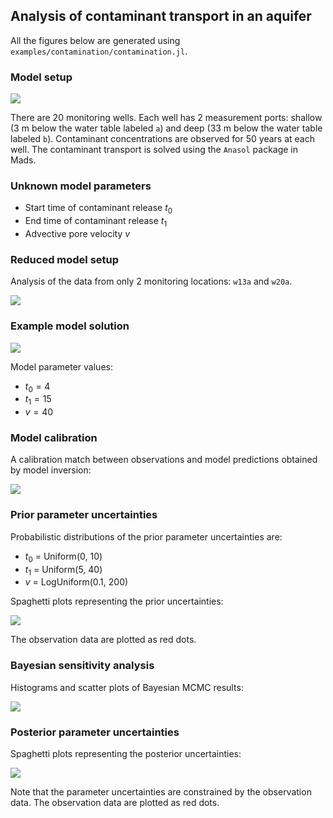 ## Analysis of contaminant transport in an aquifer

All the figures below are generated using `examples/contamination/contamination.jl`.

### Model setup

![](contamination/w01-all_wells-problemsetup.svg)

There are 20 monitoring wells.
Each well has 2 measurement ports: shallow (3 m below the water table labeled `a`) and deep (33 m below the water table labeled `b`).
Contaminant concentrations are observed for 50 years at each well.
The contaminant transport is solved using the `Anasol` package in Mads.

### Unknown model parameters

* Start time of contaminant release $t_0$
* End time of contaminant release $t_1$
* Advective pore velocity $v$

### Reduced model setup 

Analysis of the data from only 2 monitoring locations: `w13a` and `w20a`.

![](contamination/w01-w13a_w20a-problemsetup.svg)

### Example model solution

![](contamination/w01-w13a_w20a-init-match.svg)

Model parameter values:

* $t_0 = 4$ 
* $t_1 = 15$
* $v = 40$

### Model calibration

A calibration match between observations and model predictions obtained by model inversion:

![](contamination/w01-w13a_w20a-calib-match.svg)

### Prior parameter uncertainties

Probabilistic distributions of the prior parameter uncertainties are:

* $t_0$ = Uniform(0, 10)
* $t_1$ = Uniform(5, 40)
* $v$ = LogUniform(0.1, 200)

Spaghetti plots representing the prior uncertainties:

![](contamination/w01-w13a_w20a-prior-100-spaghetti.svg)

The observation data are plotted as red dots.

### Bayesian sensitivity analysis

Histograms and scatter plots of Bayesian MCMC results:

![](contamination/w01-bayes.png)

### Posterior parameter uncertainties

Spaghetti plots representing the posterior uncertainties:

![](contamination/w01-w13a_w20a-posterior-1000-spaghetti.png)

Note that the parameter uncertainties are constrained by the observation data.
The observation data are plotted as red dots.